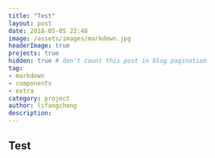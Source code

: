 ```yaml
---
title: "Test"
layout: post
date: 2018-05-05 22:48
image: /assets/images/markdown.jpg
headerImage: true
projects: true
hidden: true # don't count this post in blog pagination
tag:
- markdown
- components
- extra
category: project
author: lifangcheng
description: 
---
```


## Test
